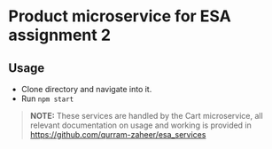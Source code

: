 # Product microservice for ESA assignment 2

## Usage

- Clone directory and navigate into it.
- Run `npm start`

> **NOTE:** These services are handled by the Cart microservice, all relevant documentation on usage and working is provided in <https://github.com/qurram-zaheer/esa_services>
